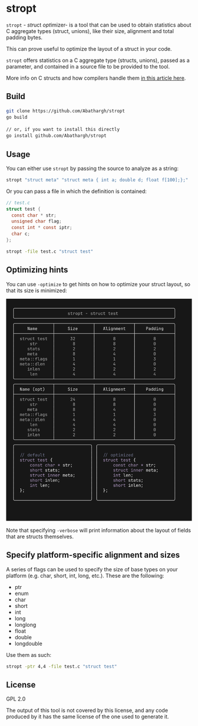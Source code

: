 # stropt

`stropt` - *str*uct *opt*imizer- is a tool that can be used to obtain 
statistics about C aggregate types (struct, unions), like their size, 
alignment and total padding bytes.

This can prove useful to optimize the layout of a struct in your code.

`stropt` offers statistics on a C aggregate type (structs, unions), passed 
as a parameter, and contained in a source file to be provided to the tool.

More info on C structs and how compilers handle them 
[in this article here](https://dev.to/abathargh/optimizing-c-structs-layouts-4kkm).

## Build

```bash
git clone https://github.com/Abathargh/stropt
go build

// or, if you want to install this directly
go install github.com/Abathargh/stropt
```

## Usage

You can either use `stropt` by passing the source to analyze as a string:

```bash
stropt "struct meta" "struct meta { int a; double d; float f[100];};"
```

Or you can pass a file in which the definition is contained:

```c
// test.c
struct test {
  const char * str;
  unsigned char flag;
  const int * const iptr;
  char c;
};
```

```bash
stropt -file test.c "struct test" 
```

## Optimizing hints

You can use `-optimize` to get hints on how to optimize your struct layout, so 
that its size is minimized:

![stropt output with -optimize -verbose](opt.png)

Note that specifying `-verbose` will print information about the layout of 
fields that are structs themselves.


## Specify platform-specific alignment and sizes

A series of flags can be used to specify the size of base types on your 
platform (e.g. char, short, int, long, etc.). These are the following:

- ptr
- enum
- char
- short
- int
- long
- longlong
- float
- double
- longdouble

Use them as such:

```bash
stropt -ptr 4,4 -file test.c "struct test"
```

## License

GPL 2.0

The output of this tool is not covered by this license, and any code produced 
by it has the same license of the one used to generate it. 
